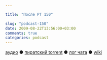 ```yaml
---

title: "После РТ 150"

slug: "podcast-150"
date: 2009-08-22T13:56:00+03:00
comments: true
categories: podcast
---
```

[аудио](http://cdn.radio-t.com/rt150post.mp3) ● [пиратский torrent](http://pirates.radio-t.com/torrents/rt150post.mp3.torrent) ● [лог чата](http://chat.radio-t.com/logs/radio-t-150.html) ● [wiki](http://wiki.radio-t.com/%D0%9F%D0%BE%D1%81%D0%BB%D0%B5_%D0%A0%D0%A2_150)<audio src="http://cdn.radio-t.com/rt150post.mp3" preload="none">

